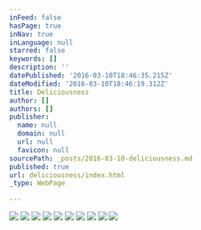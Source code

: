 ```yaml
---
inFeed: false
hasPage: true
inNav: true
inLanguage: null
starred: false
keywords: []
description: ''
datePublished: '2016-03-10T18:46:35.215Z'
dateModified: '2016-03-10T18:46:19.312Z'
title: Deliciousness
author: []
authors: []
publisher:
  name: null
  domain: null
  url: null
  favicon: null
sourcePath: _posts/2016-03-10-deliciousness.md
published: true
url: deliciousness/index.html
_type: WebPage

---
```

![](https://the-grid-user-content.s3-us-west-2.amazonaws.com/d6d09692-d20c-45d3-98f4-9693c9158f08.jpg)
![](https://the-grid-user-content.s3-us-west-2.amazonaws.com/91b64d1d-f3a2-4901-ba4c-0467784504af.jpg)
![](https://the-grid-user-content.s3-us-west-2.amazonaws.com/f7c1dbbf-6f57-428c-a21e-cd5cbb1973d6.jpg)
![](https://the-grid-user-content.s3-us-west-2.amazonaws.com/956c8662-4a9e-4599-b8a8-abfaf4ddf41e.jpg)
![](https://the-grid-user-content.s3-us-west-2.amazonaws.com/fa9c3e09-a8ce-41ea-98ae-fe5bfb2bd317.jpg)
![](https://the-grid-user-content.s3-us-west-2.amazonaws.com/78561053-7b5d-4451-84bb-d70f37546207.jpg)
![](https://the-grid-user-content.s3-us-west-2.amazonaws.com/177783c7-1d47-4079-a451-6c303dbc09b7.jpg)
![](https://the-grid-user-content.s3-us-west-2.amazonaws.com/e1ea3cfc-605e-4b9c-b46b-89d814281537.jpg)
![](https://the-grid-user-content.s3-us-west-2.amazonaws.com/ae10c265-28a4-46be-87c9-8f522d57d1b5.jpg)
![](https://the-grid-user-content.s3-us-west-2.amazonaws.com/f266dd53-5943-4fe7-9de3-5970b3db7710.jpg)